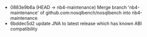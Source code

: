 - 0883e9b6a (HEAD -> nb4-maintenance) Merge branch 'nb4-maintenance' of github.com:nosqlbench/nosqlbench into nb4-maintenance
- 6bddec5d2 update JNA to latest release which has known ABI compatibility

